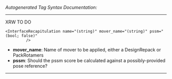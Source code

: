 _Autogenerated Tag Syntax Documentation:_

---
XRW TO DO

```
<InterfaceRecapitulation name="(string)" mover_name="(string)" pssm="(bool; false)"
         />
```

-   **mover_name**: Name of mover to be applied, either a DesignRepack or PackRotamers
-   **pssm**: Should the pssm score be calculated against a possibly-provided pose reference?

---
